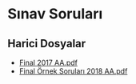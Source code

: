 # Sınav Soruları


<!--HariciDosyalar-->

## Harici Dosyalar

- [Final 2017 AA.pdf](./Final%202017%20AA.pdf)
- [Final Örnek Soruları 2018 AA.pdf](./Final%20%C3%96rnek%20Sorular%C4%B1%202018%20AA.pdf)


<!--HariciDosyalar-->

